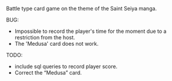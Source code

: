 Battle type card game on the theme of the Saint Seiya manga.

BUG:
- Impossible to record the player's time for the moment due to a restriction from the host.
- The 'Medusa' card does not work.

TODO:
- include sql queries to record player score.
- Correct the “Medusa” card.
